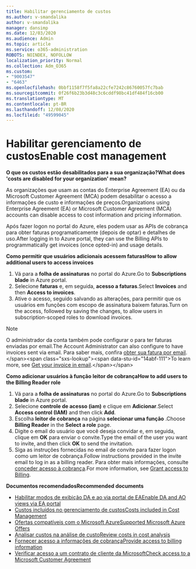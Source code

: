 ```yaml
---
title: Habilitar gerenciamento de custos
ms.author: v-smandalika
author: v-smandalika
manager: dansimp
ms.date: 12/03/2020
ms.audience: Admin
ms.topic: article
ms.service: o365-administration
ROBOTS: NOINDEX, NOFOLLOW
localization_priority: Normal
ms.collection: Adm_O365
ms.custom:
- "9003547"
- "6463"
ms.openlocfilehash: 0bbf1158f7f5fa8a22cfe7242c86760057fc7bab
ms.sourcegitcommit: 0f26f6b23b3d48c3c6cddf98bc41df484f16cb00
ms.translationtype: MT
ms.contentlocale: pt-BR
ms.lasthandoff: 12/08/2020
ms.locfileid: "49599045"
---
```

# <a name="enable-cost-management"></a><span data-ttu-id="14abf-102">Habilitar gerenciamento de custos</span><span class="sxs-lookup"><span data-stu-id="14abf-102">Enable cost management</span></span>

<span data-ttu-id="14abf-103">**O que os custos estão desabilitados para a sua organização?**</span><span class="sxs-lookup"><span data-stu-id="14abf-103">**What does 'costs are disabled for your organization' mean?**</span></span>

<span data-ttu-id="14abf-104">As organizações que usam as contas do Enterprise Agreement (EA) ou da Microsoft Customer Agreement (MCA) podem desabilitar o acesso a informações de custo e informações de preços.</span><span class="sxs-lookup"><span data-stu-id="14abf-104">Organizations using Enterprise Agreement (EA) or Microsoft Customer Agreement (MCA) accounts can disable access to cost information and pricing information.</span></span>

<span data-ttu-id="14abf-105">Após fazer logon no portal do Azure, eles podem usar as APIs de cobrança para obter faturas programaticamente (depois de optar) e detalhes de uso.</span><span class="sxs-lookup"><span data-stu-id="14abf-105">After logging in to Azure portal, they can use the Billing APIs to programmatically get invoices (once opted-in) and usage details.</span></span>

<span data-ttu-id="14abf-106">**Como permitir que usuários adicionais acessem faturas**</span><span class="sxs-lookup"><span data-stu-id="14abf-106">**How to allow additional users to access invoices**</span></span>

1. <span data-ttu-id="14abf-107">Vá para a **folha de assinaturas** no portal do Azure.</span><span class="sxs-lookup"><span data-stu-id="14abf-107">Go to **Subscriptions blade** in Azure portal.</span></span>
2. <span data-ttu-id="14abf-108">Selecione **faturas** e, em seguida, **acesso a faturas**.</span><span class="sxs-lookup"><span data-stu-id="14abf-108">Select **Invoices** and then **Access to invoices**.</span></span>
3. <span data-ttu-id="14abf-109">Ative o acesso, seguido salvando as alterações, para permitir que os usuários em funções com escopo de assinatura baixem faturas.</span><span class="sxs-lookup"><span data-stu-id="14abf-109">Turn on the access, followed by saving the changes, to allow users in subscription-scoped roles to download invoices.</span></span>

> [!NOTE]
> <span data-ttu-id="14abf-110">O administrador da conta também pode configurar o para ter faturas enviadas por email.</span><span class="sxs-lookup"><span data-stu-id="14abf-110">The Account Administrator can also configure to have invoices sent via email.</span></span> <span data-ttu-id="14abf-111">Para saber mais, confira [obter sua fatura por email](https://docs.microsoft.com/azure/cost-management-billing/manage/download-azure-invoice-daily-usage-date?).</span><span class="sxs-lookup"><span data-stu-id="14abf-111">To learn more, see [Get your invoice in email](https://docs.microsoft.com/azure/cost-management-billing/manage/download-azure-invoice-daily-usage-date?).</span></span>

<span data-ttu-id="14abf-112">**Como adicionar usuários à função leitor de cobrança**</span><span class="sxs-lookup"><span data-stu-id="14abf-112">**How to add users to the Billing Reader role**</span></span>

1. <span data-ttu-id="14abf-113">Vá para a **folha de assinaturas** no portal do Azure.</span><span class="sxs-lookup"><span data-stu-id="14abf-113">Go to **Subscriptions blade** in Azure portal.</span></span>
2. <span data-ttu-id="14abf-114">Selecione **controle de acesso (iam)** e clique em **Adicionar**.</span><span class="sxs-lookup"><span data-stu-id="14abf-114">Select **Access control (IAM)** and then click **Add**.</span></span>
3. <span data-ttu-id="14abf-115">Escolha **leitor de cobrança** na página **selecionar uma função** .</span><span class="sxs-lookup"><span data-stu-id="14abf-115">Choose **Billing Reader** in the **Select a role** page.</span></span>
4. <span data-ttu-id="14abf-116">Digite o email do usuário que você deseja convidar e, em seguida, clique em **OK** para enviar o convite.</span><span class="sxs-lookup"><span data-stu-id="14abf-116">Type the email of the user you want to invite, and then click **OK** to send the invitation.</span></span>
5. <span data-ttu-id="14abf-117">Siga as instruções fornecidas no email de convite para fazer logon como um leitor de cobrança.</span><span class="sxs-lookup"><span data-stu-id="14abf-117">Follow instructions provided in the invite email to log in as a billing reader.</span></span> <span data-ttu-id="14abf-118">Para obter mais informações, consulte [conceder acesso à cobrança](https://docs.microsoft.com/azure/cost-management-billing/manage/manage-billing-access?WT.mc_id=Portal-Microsoft_Azure_Support#opt-in).</span><span class="sxs-lookup"><span data-stu-id="14abf-118">For more information, see [Grant access to Billing](https://docs.microsoft.com/azure/cost-management-billing/manage/manage-billing-access?WT.mc_id=Portal-Microsoft_Azure_Support#opt-in).</span></span>

<span data-ttu-id="14abf-119">**Documentos recomendados**</span><span class="sxs-lookup"><span data-stu-id="14abf-119">**Recommended documents**</span></span>

- [<span data-ttu-id="14abf-120">Habilitar modos de exibição DA e ao via portal de EA</span><span class="sxs-lookup"><span data-stu-id="14abf-120">Enable DA and AO views via EA portal</span></span>](https://docs.microsoft.com/azure/cost-management-billing/costs/assign-access-acm-data?WT.mc_id=Portal-Microsoft_Azure_Support#enable-access-to-costs-in-the-ea-portal)
- [<span data-ttu-id="14abf-121">Custos incluídos no gerenciamento de custos</span><span class="sxs-lookup"><span data-stu-id="14abf-121">Costs included in Cost Management</span></span>](https://docs.microsoft.com/azure/cost-management-billing/costs/understand-cost-mgt-data?WT.mc_id=Portal-Microsoft_Azure_Support#costs-included-in-cost-management)
- [<span data-ttu-id="14abf-122">Ofertas compatíveis com o Microsoft Azure</span><span class="sxs-lookup"><span data-stu-id="14abf-122">Supported Microsoft Azure Offers</span></span>](https://docs.microsoft.com/azure/cost-management-billing/costs/understand-cost-mgt-data?WT.mc_id=Portal-Microsoft_Azure_Support#supported-microsoft-azure-offers)
- [<span data-ttu-id="14abf-123">Analisar custos na análise de custo</span><span class="sxs-lookup"><span data-stu-id="14abf-123">Review costs in cost analysis</span></span>](https://docs.microsoft.com/azure/cost-management-billing/costs/quick-acm-cost-analysis?WT.mc_id=Portal-Microsoft_Azure_Support&tabs=azure-portal#review-costs-in-cost-analysis)
- [<span data-ttu-id="14abf-124">Fornecer acesso a informações de cobrança</span><span class="sxs-lookup"><span data-stu-id="14abf-124">Provide access to billing information</span></span>](https://docs.microsoft.com/azure/cost-management-billing/manage/manage-billing-access?WT.mc_id=Portal-Microsoft_Azure_Support)
- [<span data-ttu-id="14abf-125">Verificar acesso a um contrato de cliente da Microsoft</span><span class="sxs-lookup"><span data-stu-id="14abf-125">Check access to a Microsoft Customer Agreement</span></span>](https://docs.microsoft.com/azure/cost-management-billing/manage/download-azure-invoice-daily-usage-date?WT.mc_id=Portal-Microsoft_Azure_Support#check-access-to-a-microsoft-customer-agreement)






